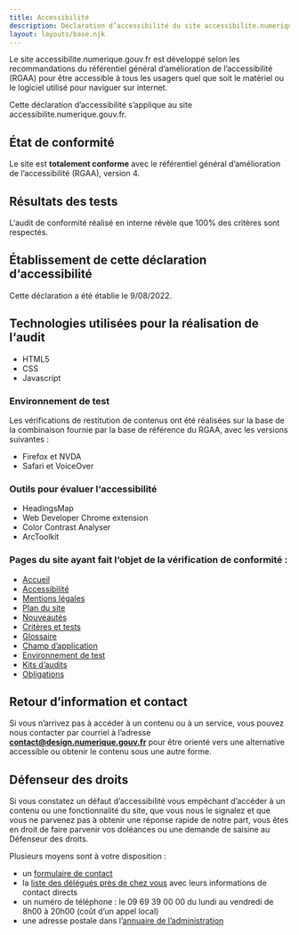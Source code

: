 ```yaml
---
title: Accessibilité
description: Déclaration d’accessibilité du site accessibilite.numerique.gouv.fr
layout: layouts/base.njk
---
```


Le site accessibilite.numerique.gouv.fr est développé selon les recommandations du référentiel général d’amélioration de l’accessibilité (RGAA) pour être accessible à tous les usagers quel que soit le matériel ou le logiciel utilisé pour naviguer sur internet. 

Cette déclaration d’accessibilité s’applique au site accessibilite.numerique.gouv.fr.

## État de conformité

Le site est <strong>totalement conforme</strong> avec le référentiel général d’amélioration de l’accessibilité (RGAA), version 4.  

## Résultats des tests

L‘audit de conformité réalisé en interne révèle que 100% des critères sont respectés.

## Établissement de cette déclaration d‘accessibilité

Cette déclaration a été établie le 9/08/2022.

## Technologies utilisées pour la réalisation de l‘audit 

- HTML5 
- CSS
- Javascript

### Environnement de test 

Les vérifications de restitution de contenus ont été réalisées sur la base de la combinaison fournie par la base de référence du RGAA, avec les versions suivantes :

- Firefox et NVDA
- Safari et VoiceOver

### Outils pour évaluer l‘accessibilité

- HeadingsMap
- Web Developer Chrome extension
- Color Contrast Analyser
- ArcToolkit

### Pages du site ayant fait l‘objet de la vérification de conformité : 

- [Accueil](https://accessibilite.numerique.gouv.fr/)
- [Accessibilité](https://accessibilite.numerique.gouv.fr/infos/accessibilite/)
- [Mentions légales](https://accessibilite.numerique.gouv.fr/infos/mentions-legales/)
- [Plan du site](https://accessibilite.numerique.gouv.fr/infos/plan-du-site/)
- [Nouveautés](https://accessibilite.numerique.gouv.fr/infos/nouveautes/)
- [Critères et tests](https://accessibilite.numerique.gouv.fr/methode/criteres-et-tests/)
- [Glossaire](https://accessibilite.numerique.gouv.fr/methode/glossaire/)
- [Champ d’application](https://accessibilite.numerique.gouv.fr/obligations/champ-application/)
- [Environnement de test](https://accessibilite.numerique.gouv.fr/methode/environnement-de-test/)
- [Kits d’audits](https://accessibilite.numerique.gouv.fr/ressources/kit-audit/)
- [Obligations](https://accessibilite.numerique.gouv.fr/obligations/)

## Retour d’information et contact

Si vous n’arrivez pas à accéder à un contenu ou à un service, vous pouvez nous contacter par courriel à l’adresse <strong>contact@design.numerique.gouv.fr</strong> pour être orienté vers une alternative accessible ou obtenir le contenu sous une autre forme.

## Défenseur des droits

Si vous constatez un défaut d’accessibilité vous empêchant d’accéder à un contenu ou une fonctionnalité du site, que vous nous le signalez et que vous ne parvenez pas à obtenir une réponse rapide de notre part, vous êtes en droit de faire parvenir vos doléances ou une demande de saisine au Défenseur des droits.

Plusieurs moyens sont à votre disposition :

- un [formulaire de contact](https://www.defenseurdesdroits.fr/nous-contacter-355)
- la [liste des délégués près de chez vous](https://www.defenseurdesdroits.fr/carte-des-delegues) avec leurs informations de contact directs
- un numéro de téléphone : le 09 69 39 00 00 du lundi au vendredi de 8h00 à 20h00 (coût d’un appel local)
- une adresse postale dans l’[annuaire de l’administration](https://lannuaire.service-public.fr/autorites-independantes/autorite-administrative-independante_195381)
